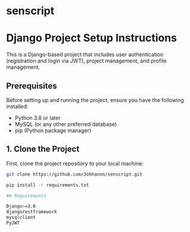 # senscript
# Django Project Setup Instructions

This is a Django-based project that includes user authentication (registration and login via JWT), project management, and profile management.

## Prerequisites

Before setting up and running the project, ensure you have the following installed:

- Python 3.8 or later
- MySQL (or any other preferred database)
- pip (Python package manager)

## 1. Clone the Project

First, clone the project repository to your local machine:

```bash
git clone https://github.com/Johhannn/senscript.git

pip install -r requirements.txt

## Requirements

Django>=3.0
djangorestframework
mysqlclient  
PyJWT
